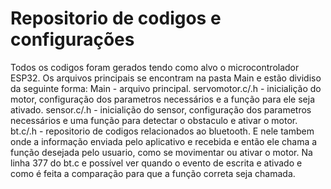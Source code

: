 # Repositorio de codigos e configurações

Todos os codigos foram gerados tendo como alvo o microcontrolador ESP32. Os arquivos principais se encontram na pasta Main e estão dividiso da seguinte forma:
Main - arquivo principal.
servomotor.c/.h - inicialição do motor, configuração dos parametros necessários e a função para ele seja ativado.
sensor.c/.h     - inicialição do sensor, configuração dos parametros necessários e uma função para detectar o obstaculo e ativar o motor.
bt.c/.h         - repositorio de codigos relacionados ao bluetooth. E nele tambem onde a informação enviada pelo aplicativo e recebida e então ele chama a função
                  desejada pelo usuario, como se movimentar ou ativar o motor. Na linha 377 do bt.c e possível ver quando o evento de escrita e ativado e como é
                  feita a comparação para que a função correta seja chamada. 
